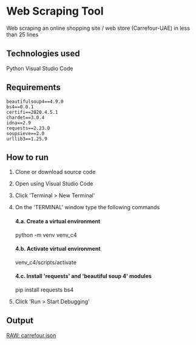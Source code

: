 # Web Scraping Tool
Web scraping an online shopping site / web store (Carrefour-UAE) in less than 25 lines

## Technologies used
Python
Visual Studio Code

## Requirements
    beautifulsoup4==4.9.0
    bs4==0.0.1
    certifi==2020.4.5.1
    chardet==3.0.4
    idna==2.9
    requests==2.23.0
    soupsieve==2.0
    urllib3==1.25.9



## How to run  ##
1. Clone or download source code
2. Open using Visual Studio Code
3. Click 'Terminal > New Terminal'
4. On the 'TERMINAL' window type the following commands

    #### 4.a. Create a virtual environment 
    python -m venv venv_c4  
    #### 4.b. Activate virtual environment  
    venv_c4/scripts/activate 
    #### 4.c. Install 'requests' and 'beautiful soup 4' modules  
    pip install requests bs4  
 
 5. Click 'Run > Start Debugging' 

## Output ##
[RAW: carrefour.json](https://raw.githubusercontent.com/avtividad/web-scraping/master/carrefour.json)
    
 
